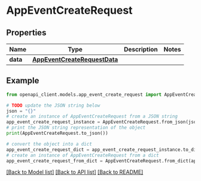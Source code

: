 # AppEventCreateRequest


## Properties

Name | Type | Description | Notes
------------ | ------------- | ------------- | -------------
**data** | [**AppEventCreateRequestData**](AppEventCreateRequestData.md) |  | 

## Example

```python
from openapi_client.models.app_event_create_request import AppEventCreateRequest

# TODO update the JSON string below
json = "{}"
# create an instance of AppEventCreateRequest from a JSON string
app_event_create_request_instance = AppEventCreateRequest.from_json(json)
# print the JSON string representation of the object
print(AppEventCreateRequest.to_json())

# convert the object into a dict
app_event_create_request_dict = app_event_create_request_instance.to_dict()
# create an instance of AppEventCreateRequest from a dict
app_event_create_request_from_dict = AppEventCreateRequest.from_dict(app_event_create_request_dict)
```
[[Back to Model list]](../README.md#documentation-for-models) [[Back to API list]](../README.md#documentation-for-api-endpoints) [[Back to README]](../README.md)


